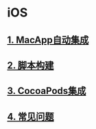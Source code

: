 # iOS

## [1. MacApp自动集成](MacApp-ji-cheng.md)

## [2. 脚本构建](jiao-ben-gou-jian.md)

## [3. CocoaPods集成](cocoapods-ji-cheng.md)

## [4. 常见问题](chang-jian-wen-ti.md)

